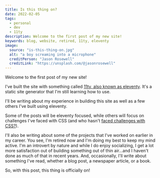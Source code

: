```yaml
---
title: Is this thing on?
date: 2022-02-05
tags:
  - personal
  - dev
  - 11ty
description: Welcome to the first post of my new site!
keywords: blog, website, retired, 11ty, eleventy
image:
  source: "is-this-thing-on.jpg"
  alt: "a boy screaming into a microphone"
  creditPerson: "Jason Rosewell"
  creditLink: "https://unsplash.com/@jasonrosewell"
---
```


Welcome to the first post of my new site!

I've built the site with something called [11ty, also known as eleventy](https://www.11ty.dev/). It's a static site generator that I'm still learning how to use.

I'll be writing about my experience in building this site as well as a few others I've built using eleventy.

Some of the posts will be eleventy focused, while others will focus on challenges I've faced with CSS (and who hasn't [faced challenges with CSS?](https://blog.sethcorker.com/what-makes-css-difficult-for-web-developers/)).

I'll also be writing about some of the projects that I've worked on earlier in my career. You see, I'm retired now and I'm doing my best to keep my mind active. I'm an introvert by nature and while I do enjoy socializing, I get a lot more satisfaction out of building something out of thin air...and I haven't done as much of that in recent years. And, occasionally, I'll write about something I've read, whether a blog post, a newspaper article, or a book.

So, with this post, this thing is officially on!
